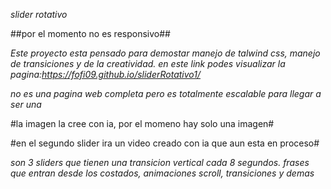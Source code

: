 *slider rotativo*

##por el momento no es responsivo##

*Este proyecto esta pensado para demostar manejo de talwind css, manejo de transiciones y de la creatividad.*
*en este link podes visualizar la pagina:https://fofi09.github.io/sliderRotativo1/*

*no es una pagina web completa pero es totalmente escalable para llegar a ser una*

#la imagen la cree con ia, por el momeno hay solo una imagen#

#en el segundo slider ira un video creado con ia que aun esta en proceso#

*son 3 sliders que tienen una transicion vertical cada 8 segundos.*
*frases que entran desde los costados, animaciones scroll, transiciones y demas*
